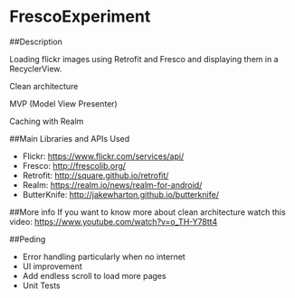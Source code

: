 # FrescoExperiment

##Description

Loading flickr images using Retrofit and Fresco and displaying them in a RecyclerView.

Clean architecture 

MVP (Model View Presenter)

Caching with Realm

##Main Libraries and APIs Used
* Flickr: https://www.flickr.com/services/api/
* Fresco: http://frescolib.org/
* Retrofit: http://square.github.io/retrofit/
* Realm: https://realm.io/news/realm-for-android/
* ButterKnife: http://jakewharton.github.io/butterknife/

##More info
If you want to know more about clean architecture watch this video: https://www.youtube.com/watch?v=o_TH-Y78tt4

##Peding
* Error handling particularly when no internet
* UI improvement
* Add endless scroll to load more pages
* Unit Tests

